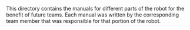 This directory contains the manuals for different parts of the robot for the benefit of future teams. Each manual was written by the corresponding team member that was responsible for that portion of the robot.